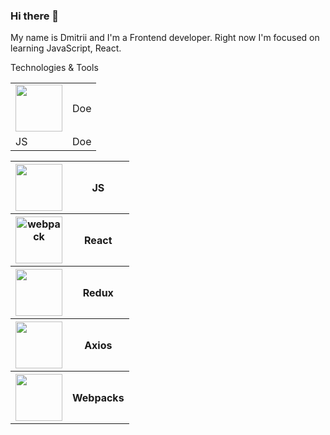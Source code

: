 ### Hi there 👋

My name is Dmitrii and I'm a Frontend developer. Right now I'm focused on learning JavaScript, React. 

Technologies & Tools

<table>
  <tr>
    <td><img style="width: 75px" src="https://cdn4.iconfinder.com/data/icons/logos-and-brands/512/187_Js_logo_logos-1024.png" /></td>
    <td>Doe</td>
  </tr>
  <tr>
    <td>JS</td>
    <td>Doe</td>
  </tr>
</table>





<table>
     <tr>
    <th><img style="width: 75px" src="https://cdn4.iconfinder.com/data/icons/logos-and-brands/512/187_Js_logo_logos-1024.png" /></th>
    <th>JS</th>    
</tr>
<tr>
    <th><img width="75px" src="https://img.icons8.com/color/96/webpack.png" alt="webpack"/></th>
    <th>React</th>    
</tr>
<tr>
    <th><img style="width: 75px" src="https://cdn4.iconfinder.com/data/icons/logos-3/600/React.js_logo-1024.png" /></th>
    <th>Redux</th>    
</tr>
<tr>
    <th><img style="width: 75px" src="https://img.icons8.com/?size=512&id=jD-fJzVguBmw&format=png" /></th>
    <th>Axios</th>    
</tr>
<tr>
    <th><img style="width: 75px" src="https://user-images.githubusercontent.com/8939680/57233882-20344080-6fe5-11e9-9086-d20a955bed59.png" /></th>
    <th>Webpacks</th>    
</tr>
</table>


<!--
**DmitriiSublime/DmitriiSublime** is a ✨ _special_ ✨ repository because its `README.md` (this file) appears on your GitHub profile.

Here are some ideas to get you started:

- 🔭 I’m currently working on ...
- 🌱 I’m currently learning ...
- 👯 I’m looking to collaborate on ...
- 🤔 I’m looking for help with ...
- 💬 Ask me about ...
- 📫 How to reach me: ...
- 😄 Pronouns: ...
- ⚡ Fun fact: ...
-->
